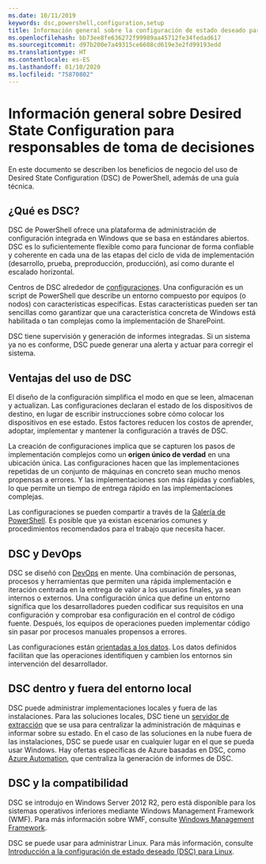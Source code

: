 ```yaml
---
ms.date: 10/11/2019
keywords: dsc,powershell,configuration,setup
title: Información general sobre la configuración de estado deseado para responsables de toma de decisiones
ms.openlocfilehash: bb73ee8fe636272f99989aa45712fe34fedad617
ms.sourcegitcommit: d97b200e7a49315ce6608cd619e3e2fd99193edd
ms.translationtype: HT
ms.contentlocale: es-ES
ms.lasthandoff: 01/10/2020
ms.locfileid: "75870802"
---
```

# <a name="desired-state-configuration-overview-for-decision-makers"></a>Información general sobre Desired State Configuration para responsables de toma de decisiones

En este documento se describen los beneficios de negocio del uso de Desired State Configuration (DSC) de PowerShell, además de una guía técnica.

## <a name="what-is-dsc"></a>¿Qué es DSC?

DSC de PowerShell ofrece una plataforma de administración de configuración integrada en Windows que se basa en estándares abiertos. DSC es lo suficientemente flexible como para funcionar de forma confiable y coherente en cada una de las etapas del ciclo de vida de implementación (desarrollo, prueba, preproducción, producción), así como durante el escalado horizontal.

Centros de DSC alrededor de [configuraciones](../configurations/configurations.md). Una configuración es un script de PowerShell que describe un entorno compuesto por equipos (o nodos) con características específicas. Estas características pueden ser tan sencillas como garantizar que una característica concreta de Windows está habilitada o tan complejas como la implementación de SharePoint.

DSC tiene supervisión y generación de informes integradas. Si un sistema ya no es conforme, DSC puede generar una alerta y actuar para corregir el sistema.

## <a name="benefits-of-using-dsc"></a>Ventajas del uso de DSC

El diseño de la configuración simplifica el modo en que se leen, almacenan y actualizan. Las configuraciones declaran el estado de los dispositivos de destino, en lugar de escribir instrucciones sobre cómo colocar los dispositivos en ese estado. Estos factores reducen los costos de aprender, adoptar, implementar y mantener la configuración a través de DSC.

La creación de configuraciones implica que se capturen los pasos de implementación complejos como un **origen único de verdad** en una ubicación única. Las configuraciones hacen que las implementaciones repetidas de un conjunto de máquinas en concreto sean mucho menos propensas a errores. Y las implementaciones son más rápidas y confiables, lo que permite un tiempo de entrega rápido en las implementaciones complejas.

Las configuraciones se pueden compartir a través de la [Galería de PowerShell](https://powershellgallery.com). Es posible que ya existan escenarios comunes y procedimientos recomendados para el trabajo que necesita hacer.

## <a name="dsc-and-devops"></a>DSC y DevOps

DSC se diseñó con [DevOps](/archive/blogs/ashleymcglone/devops-for-n00bs-ie-windows-people-like-me) en mente. Una combinación de personas, procesos y herramientas que permiten una rápida implementación e iteración centrada en la entrega de valor a los usuarios finales, ya sean internos o externos. Una configuración única que define un entorno significa que los desarrolladores pueden codificar sus requisitos en una configuración y comprobar esa configuración en el control de código fuente. Después, los equipos de operaciones pueden implementar código sin pasar por procesos manuales propensos a errores.

Las configuraciones están [orientadas a los datos](../configurations/configData.md). Los datos definidos facilitan que las operaciones identifiquen y cambien los entornos sin intervención del desarrollador.

## <a name="dsc-on-premises-and-off-premises"></a>DSC dentro y fuera del entorno local

DSC puede administrar implementaciones locales y fuera de las instalaciones. Para las soluciones locales, DSC tiene un [servidor de extracción](../pull-server/pullServer.md) que se usa para centralizar la administración de máquinas e informar sobre su estado. En el caso de las soluciones en la nube fuera de las instalaciones, DSC se puede usar en cualquier lugar en el que se pueda usar Windows.
Hay ofertas específicas de Azure basadas en DSC, como [Azure Automation](/azure/automation), que centraliza la generación de informes de DSC.

## <a name="dsc-and-compatibility"></a>DSC y la compatibilidad

DSC se introdujo en Windows Server 2012 R2, pero está disponible para los sistemas operativos inferiores mediante Windows Management Framework (WMF). Para más información sobre WMF, consulte [Windows Management Framework](/powershell/scripting/wmf/overview).

DSC se puede usar para administrar Linux. Para más información, consulte [Introducción a la configuración de estado deseado (DSC) para Linux](../getting-started/lnxGettingStarted.md).
